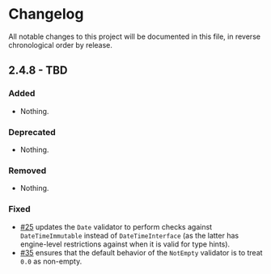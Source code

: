# Changelog

All notable changes to this project will be documented in this file, in reverse chronological order by release.

## 2.4.8 - TBD

### Added

- Nothing.

### Deprecated

- Nothing.

### Removed

- Nothing.

### Fixed

- [#25](https://github.com/zendframework/zend-validator/pull/25) updates the
  `Date` validator to perform checks against `DateTimeImmutable` instead of
  `DateTimeInterface` (as the latter has engine-level restrictions against
  when it is valid for type hints).
- [#35](https://github.com/zendframework/zend-validator/pull/35) ensures that
  the default behavior of the `NotEmpty` validator is to treat `0.0` as
  non-empty.
